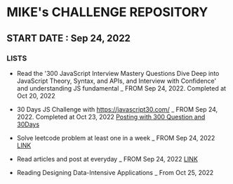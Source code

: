# MIKE's CHALLENGE REPOSITORY

## START DATE : Sep 24, 2022
### LISTS
* Read the '300 JavaScript Interview Mastery Questions Dive Deep into JavaScript Theory, Syntax, and APIs, and Interview with Confidence' and understanding JS fundamental _ FROM Sep 24, 2022. Completed at Oct 20, 2022
* 30 Days JS Challenge with https://javascript30.com/ _ FROM Sep 24, 2022. Completed at Oct 23, 2022
<a href="https://github.com/mikyYun/challenges">Posting with 300 Question and 30Days</a>

* Solve leetcode problem at least one in a week _ FROM Sep 24, 2022 <a href="https://github.com/mikyYun/review">LINK</a>
* Read articles and post at everyday _ FROM Sep 24, 2022  <a href="https://github.com/mikyYun/challenges/tree/main/posting">LINK</a>
* Reading Designing Data-Intensive Applications _ From Oct 25, 2022